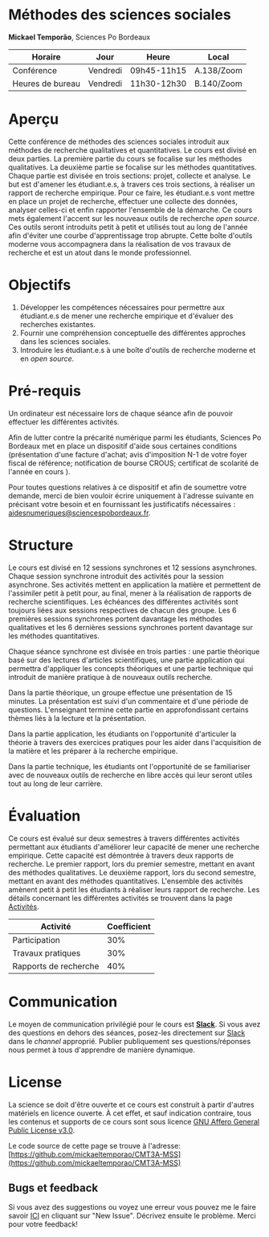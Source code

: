 # Méthodes des sciences sociales



**Mickael Temporão**, Sciences Po Bordeaux

| Horaire          | Jour          | Heure       | Local      |
| -------------    | ------------- | -           | -          |
| Conférence       | Vendredi      | 09h45-11h15 | A.138/Zoom |
| Heures de bureau | Vendredi      | 11h30-12h30 | B.140/Zoom |


# Aperçu

Cette conférence de méthodes des sciences sociales introduit aux méthodes de recherche qualitatives et quantitatives. Le cours est divisé en deux parties. La première partie du cours se focalise sur les méthodes qualitatives. La deuxième partie se focalise sur les méthodes quantitatives. Chaque partie est divisée en trois sections: projet, collecte et analyse. Le but est d'amener les étudiant.e.s, à travers ces trois sections, à réaliser un rapport de recherche empirique. Pour ce faire, les étudiant.e.s vont mettre en place un projet de recherche, effectuer une collecte des données, analyser celles-ci et enfin rapporter l'ensemble de la démarche. Ce cours mets également l'accent sur les nouveaux outils de recherche *open source*. Ces outils seront introduits petit à petit et utilisés tout au long de l'année afin d'éviter une courbe d'apprentissage trop abrupte. Cette boîte d'outils moderne vous accompagnera dans la réalisation de vos travaux de recherche et est un atout dans le monde professionnel.


# Objectifs
1. Développer les compétences nécessaires pour permettre aux étudiant.e.s de mener une recherche empirique et d'évaluer des recherches existantes.
2. Fournir une compréhension conceptuelle des différentes approches dans les sciences sociales.
3. Introduire les étudiant.e.s à une boîte d'outils de recherche moderne et en *open source*.


# Pré-requis

Un ordinateur est nécessaire lors de chaque séance afin de pouvoir effectuer les différentes activités.

Afin de lutter contre la précarité numérique parmi les étudiants, Sciences Po Bordeaux met en place un dispositif d'aide sous certaines conditions (présentation d'une facture d'achat; avis d'imposition N-1 de votre foyer fiscal de référence; notification de bourse CROUS; certificat de scolarité de l'année en cours ).

Pour toutes questions relatives à ce dispositif et afin de soumettre votre demande, merci de bien vouloir écrire uniquement à l'adresse suivante en précisant votre besoin et en fournissant les justificatifs nécessaires : aidesnumeriques@sciencespobordeaux.fr.


# Structure

Le cours est divisé en 12 sessions synchrones et 12 sessions asynchrones. Chaque session synchrone introduit des activités pour la session asynchrone. Ses activités mettent en application la matière et permettent de l'assimiler petit à petit pour, au final, mener à la réalisation de rapports de recherche scientifiques. Les échéances des différentes activités sont toujours liées aux sessions respectives de chacun des groupe. Les 6 premières sessions synchrones portent davantage les méthodes qualitatives et les 6 dernières sessions synchrones portent davantage sur les méthodes quantitatives.

Chaque séance synchrone est divisée en trois parties : une partie théorique basé sur des lectures d'articles scientifiques, une partie application qui permettra d'appliquer les concepts théoriques et une partie technique qui introduit de manière pratique à de nouveaux outils recherche.

Dans la partie théorique, un groupe effectue une présentation de 15 minutes. La présentation est suivi d'un commentaire et d'une période de questions. L'enseignant termine cette partie en approfondissant certains thèmes liés à la lecture et la présentation.

Dans la partie application, les étudiants on l'opportunité d'articuler la théorie à travers des exercices pratiques pour les aider dans l'acquisition de la matière et les préparer à la recherche empirique.

Dans la partie technique, les étudiants ont l'opportunité de se familiariser avec de nouveaux outils de recherche en libre accès qui leur seront utiles tout au long de leur carrière.


# Évaluation

Ce cours est évalué sur deux semestres à travers différentes activités permettant aux étudiants d'améliorer leur capacité de mener une recherche empirique. Cette capacité est démontrée à travers deux rapports de recherche. Le premier rapport, lors du premier semestre, mettant en avant des méthodes qualitatives. Le deuxième rapport, lors du second semestre, mettant en avant des méthodes quantitatives. L'ensemble des activités amènent petit à petit les étudiants à réaliser leurs rapport de recherche. Les détails concernant les différentes activités se trouvent dans la page [Activités](activities.html).

| Activité              | Coefficient |
| -                     | -           |
| Participation         | 30%         |
| Travaux pratiques     | 30%         |
| Rapports de recherche | 40%         |


# Communication

Le moyen de communication privilégié pour le cours est **[Slack](https://spb-methods.slack.com)**.
Si vous avez des questions en dehors des séances, posez-les directement sur [Slack](https://spb-methods.slack.com) dans le *channel* approprié.
Publier publiquement ses questions/réponses nous permet à tous d'apprendre de manière dynamique.


# License

La science se doit d'être ouverte et ce cours est construit à partir d'autres matériels en licence ouverte. À cet effet, et sauf indication contraire, tous les contenus et supports de ce cours sont sous licence [GNU Affero General Public License v3.0](https://spdx.org/licenses/AGPL-3.0-or-later.html).

Le code source de cette page se trouve à l'adresse: [https://github.com/mickaeltemporao/CMT3A-MSS](https://github.com/mickaeltemporao/CMT3A-MSS)

## Bugs et feedback
Si vous avez des suggestions ou voyez une erreur vous pouvez me le faire savoir [ICI](https://github.com/mickaeltemporao/CMT3A-MSS/issues) en cliquant sur "New Issue". Décrivez ensuite le problème. Merci pour votre feedback!


